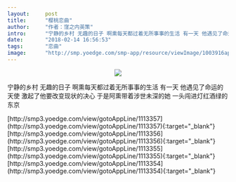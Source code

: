 ```yaml
---
layout:     post
title:      "樱桃恋曲"
author:     "作者：窪之内英策"
intro:      "宁静的乡村 无趣的日子 啊熏每天都过着无所事事的生活 有一天 他遇见了命运的天使 激起了他要改变现状的决心 于是阿熏带着涉世未深的她 一头闯进灯红酒绿的东京"
date:       "2018-02-14 16:56:53"
tags:       "恋曲"
image:      "http://smp.yoedge.com/smp-app/resource/viewImage/1003916appline.png"
---
```

<div style="text-align: center">
<p><img src="http://smp.yoedge.com/smp-app/resource/viewImage/1003916appline.png"/></p>
</div>
<p class="post-meta">
<span>宁静的乡村 无趣的日子 啊熏每天都过着无所事事的生活 有一天 他遇见了命运的天使 激起了他要改变现状的决心 于是阿熏带着涉世未深的她 一头闯进灯红酒绿的东京</span>
</p>
[http://smp3.yoedge.com/view/gotoAppLine/1113357](http://smp3.yoedge.com/view/gotoAppLine/1113357){:target="_blank"}
[http://smp3.yoedge.com/view/gotoAppLine/1113356](http://smp3.yoedge.com/view/gotoAppLine/1113356){:target="_blank"}
[http://smp3.yoedge.com/view/gotoAppLine/1113355](http://smp3.yoedge.com/view/gotoAppLine/1113355){:target="_blank"}
[http://smp3.yoedge.com/view/gotoAppLine/1113354](http://smp3.yoedge.com/view/gotoAppLine/1113354){:target="_blank"}


